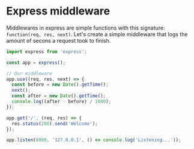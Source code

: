 # Express middleware

Middlewares in express are simple functions with this signature: `function(req, res, next)`.
Let's create a simple middleware that logs the amount of secons a request took to finish.

```js
import express from 'express';

const app = express();

// Our middleware
app.use((req, res, next) => {
  const before = new Date().getTime();
  next();
  const after = new Date().getTime();
  console.log((after - before) / 1000);
});

app.get('/', (req, res) => {
  res.status(200).send('Welcome');
});

app.listen(8080, '127.0.0.1', () => console.log('Listening...'));
```